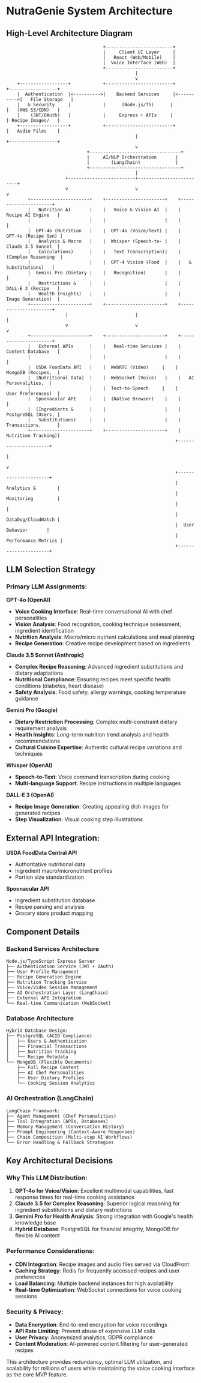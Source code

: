 # NutraGenie System Architecture

## High-Level Architecture Diagram

```
                                    +-------------------------+
                                    |     Client UI Layer     |
                                    |   React (Web/Mobile)    |
                                    |  Voice Interface (Web)  |
                                    +-------------------------+
                                                |
                                                v
    +------------------+            +-------------------------+            +------------------+
    |  Authentication  |<---------->|    Backend Services     |<---------->|   File Storage   |
    |   & Security     |            |      (Node.js/TS)      |            |   (AWS S3/CDN)   |
    |    (JWT/OAuth)   |            |     Express + APIs     |            | Recipe Images/   |
    +------------------+            +-------------------------+            |   Audio Files    |
                                                |                          +------------------+
                                                v
                              +----------------------------------+
                              |     AI/NLP Orchestration       |
                              |        (LangChain)             |
                              +----------------------------------+
                                                |
                      +-------------------------+-------------------------+
                      v                         v                         v
        +----------------------+    +----------------------+    +----------------------+
        |   Nutrition AI       |    |   Voice & Vision AI  |    |   Recipe AI Engine   |
        |                      |    |                      |    |                      |
        |  GPT-4o (Nutrition   |    |  GPT-4o (Voice/Text) |    |  GPT-4o (Recipe Gen) |
        |   Analysis & Macro   |    |  Whisper (Speech-to- |    |  Claude 3.5 Sonnet  |
        |   Calculations)      |    |   Text Transcription)|    |  (Complex Reasoning  |
        |                      |    |  GPT-4 Vision (Food  |    |   & Substitutions)   |
        |  Gemini Pro (Dietary |    |   Recognition)       |    |                      |
        |   Restrictions &     |    |                      |    |  DALL-E 3 (Recipe   |
        |   Health Insights)   |    |                      |    |   Image Generation)  |
        +----------------------+    +----------------------+    +----------------------+
                      |                         |                         |
                      v                         v                         v
        +----------------------+    +----------------------+    +----------------------+
        |   External APIs      |    |   Real-time Services |    |   Content Database   |
        |                      |    |                      |    |                      |
        |  USDA FoodData API   |    |  WebRTC (Video)     |    |  MongoDB (Recipes,  |
        |  (Nutritional Data)  |    |  WebSocket (Voice)   |    |   AI Personalities,  |
        |                      |    |  Text-to-Speech     |    |   User Preferences)  |
        |  Spoonacular API     |    |  (Native Browser)    |    |                      |
        |  (Ingredients &      |    |                      |    |  PostgreSQL (Users, |
        |   Substitutions)     |    |                      |    |   Transactions,      |
        +----------------------+    +----------------------+    |   Nutrition Tracking)|
                                                               +----------------------+
                                                                         |
                                                                         v
                                                               +----------------------+
                                                               |   Analytics &        |
                                                               |   Monitoring         |
                                                               |                      |
                                                               |  DataDog/CloudWatch |
                                                               |  User Behavior       |
                                                               |  Performance Metrics |
                                                               +----------------------+
```

## LLM Selection Strategy

### Primary LLM Assignments:

**GPT-4o (OpenAI)**
- **Voice Cooking Interface**: Real-time conversational AI with chef personalities
- **Vision Analysis**: Food recognition, cooking technique assessment, ingredient identification
- **Nutrition Analysis**: Macro/micro nutrient calculations and meal planning
- **Recipe Generation**: Creative recipe development based on ingredients

**Claude 3.5 Sonnet (Anthropic)**
- **Complex Recipe Reasoning**: Advanced ingredient substitutions and dietary adaptations
- **Nutritional Compliance**: Ensuring recipes meet specific health conditions (diabetes, heart disease)
- **Safety Analysis**: Food safety, allergy warnings, cooking temperature guidance

**Gemini Pro (Google)**
- **Dietary Restriction Processing**: Complex multi-constraint dietary requirement analysis
- **Health Insights**: Long-term nutrition trend analysis and health recommendations
- **Cultural Cuisine Expertise**: Authentic cultural recipe variations and techniques

**Whisper (OpenAI)**
- **Speech-to-Text**: Voice command transcription during cooking
- **Multi-language Support**: Recipe instructions in multiple languages

**DALL-E 3 (OpenAI)**
- **Recipe Image Generation**: Creating appealing dish images for generated recipes
- **Step Visualization**: Visual cooking step illustrations

## External API Integration:

**USDA FoodData Central API**
- Authoritative nutritional data
- Ingredient macro/micronutrient profiles
- Portion size standardization

**Spoonacular API**
- Ingredient substitution database
- Recipe parsing and analysis
- Grocery store product mapping

## Component Details

### Backend Services Architecture
```
Node.js/TypeScript Express Server
├── Authentication Service (JWT + OAuth)
├── User Profile Management
├── Recipe Generation Engine
├── Nutrition Tracking Service
├── Voice/Video Session Management
├── AI Orchestration Layer (LangChain)
├── External API Integration
└── Real-time Communication (WebSocket)
```

### Database Architecture
```
Hybrid Database Design:
├── PostgreSQL (ACID Compliance)
│   ├── Users & Authentication
│   ├── Financial Transactions
│   ├── Nutrition Tracking
│   └── Recipe Metadata
└── MongoDB (Flexible Documents)
    ├── Full Recipe Content
    ├── AI Chef Personalities
    ├── User Dietary Profiles
    └── Cooking Session Analytics
```

### AI Orchestration (LangChain)
```
LangChain Framework:
├── Agent Management (Chef Personalities)
├── Tool Integration (APIs, Databases)
├── Memory Management (Conversation History)
├── Prompt Engineering (Context-Aware Responses)
├── Chain Composition (Multi-step AI Workflows)
└── Error Handling & Fallback Strategies
```

## Key Architectural Decisions

### Why This LLM Distribution:

1. **GPT-4o for Voice/Vision**: Excellent multimodal capabilities, fast response times for real-time cooking assistance
2. **Claude 3.5 for Complex Reasoning**: Superior logical reasoning for ingredient substitutions and dietary restrictions
3. **Gemini Pro for Health Analysis**: Strong integration with Google's health knowledge base
4. **Hybrid Database**: PostgreSQL for financial integrity, MongoDB for flexible AI content

### Performance Considerations:

- **CDN Integration**: Recipe images and audio files served via CloudFront
- **Caching Strategy**: Redis for frequently accessed recipes and user preferences
- **Load Balancing**: Multiple backend instances for high availability
- **Real-time Optimization**: WebSocket connections for voice cooking sessions

### Security & Privacy:

- **Data Encryption**: End-to-end encryption for voice recordings
- **API Rate Limiting**: Prevent abuse of expensive LLM calls
- **User Privacy**: Anonymized analytics, GDPR compliance
- **Content Moderation**: AI-powered content filtering for user-generated recipes

This architecture provides redundancy, optimal LLM utilization, and scalability for millions of users while maintaining the voice cooking interface as the core MVP feature.